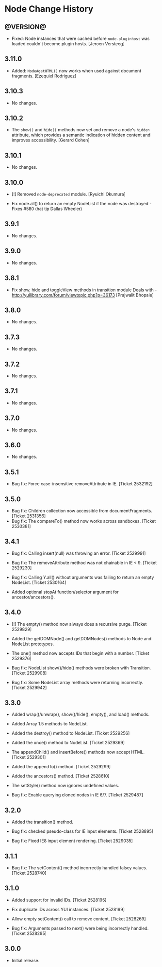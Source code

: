 Node Change History
===================

@VERSION@
------

* Fixed: Node instances that were cached before `node-pluginhost` was loaded
  couldn't become plugin hosts. [Jeroen Versteeg]

3.11.0
------

* Added: `Node#getHTML()` now works when used against document fragments. [Ezequiel Rodriguez]

3.10.3
------

* No changes.

3.10.2
------

* The `show()` and `hide()` methods now set and remove a node's `hidden`
  attribute, which provides a semantic indication of hidden content and improves
  accessibility. [Gerard Cohen]

3.10.1
------

* No changes.

3.10.0
------

* [!] Removed `node-deprecated` module. [Ryuichi Okumura]

* Fix node.all() to return an empty NodeList if the node was destroyed - Fixes #580 (hat tip Dallas Wheeler)

3.9.1
-----

* No changes.

3.9.0
-----

* No changes.

3.8.1
-----

* Fix show, hide and toggleView methods in transition module Deals with - http://yuilibrary.com/forum/viewtopic.php?p=36173 [Prajwalit Bhopale]

3.8.0
-----

  * No changes.

3.7.3
-----

* No changes.

3.7.2
-----

* No changes.

3.7.1
-----

* No changes.

3.7.0
-----

* No changes.

3.6.0
-----
  * No changes.

3.5.1
-----
  * Bug fix: Force case-insensitive removeAttribute in IE. [Ticket 2532192]

3.5.0
-----

  * Bug fix: Children collection now accessible from documentFragments. [Ticket 2531356]
  * Bug fix: The compareTo() method now works across sandboxes. [Ticket 2530381]


3.4.1
-----

  * Bug fix: Calling insert(null) was throwing an error. [Ticket 2529991]

  * Bug fix: The removeAttribute method was not chainable in IE < 9.
    [Ticket 2529230]

  * Bug fix: Calling Y.all() without arguments was failing to return an empty
    NodeList. [Ticket 2530164]

  * Added optional stopAt function/selector argument for ancestor/ancestors().


3.4.0
-----

  * [!] The empty() method now always does a recursive purge. [Ticket 2529829]

  * Added the getDOMNode() and getDOMNodes() methods to Node and NodeList
    prototypes.

  * The one() method now accepts IDs that begin with a number. [Ticket 2529376]

  * Bug fix: NodeList show()/hide() methods were broken with Transition.
    [Ticket 2529908]

  * Bug fix: Some NodeList array methods were returning incorrectly.
    [Ticket 2529942]


3.3.0
-----

  * Added wrap()/unwrap(), show()/hide(), empty(), and load() methods.

  * Added Array 1.5 methods to NodeList.

  * Added the destroy() method to NodeList. [Ticket 2529256]

  * Added the once() method to NodeList. [Ticket 2529369]

  * The appendChild() and insertBefore() methods now accept HTML.
    [Ticket 2529301]

  * Added the appendTo() method. [Ticket 2529299]

  * Added the ancestors() method. [Ticket 2528610]

  * The setStyle() method now ignores undefined values.

  * Bug fix: Enable querying cloned nodes in IE 6/7. [Ticket 2529487]


3.2.0
-----

  * Added the transition() method.

  * Bug fix: checked pseudo-class for IE input elements. [Ticket 2528895]

  * Bug fix: Fixed IE8 input element rendering. [Ticket 2529035]


3.1.1
-----

  * Bug fix: The setContent() method incorrectly handled falsey values.
    [Ticket 2528740]


3.1.0
-----

  * Added support for invalid IDs. [Ticket 2528195]

  * Fix duplicate IDs across YUI instances. [Ticket 2528199]

  * Allow empty setContent() call to remove content. [Ticket 2528269]

  * Bug fix: Arguments passed to next() were being incorrectly handled.
    [Ticket 2528295]


3.0.0
-----

  * Initial release.
